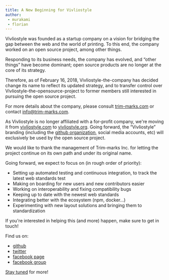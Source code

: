 ```yaml
---
title: A New Beginning for Vivliostyle
author:
 - murakami
 - florian
---
```


Vivliostyle was founded as a startup company on a vision for bridging the gap between the web and the world of printing. To this end, the company worked on an open source project, among other things.

Responding to its business needs, the company has evolved, and “other things” have become dominant; open source products are no longer at the core of its strategy.

Therefore, as of February 16, 2018, Vivliostyle-the-company has decided change its name to reflect its updated strategy, and to transfer control over Vivliostyle-the-opensource-project to former members still interested in pursuing the open source project.

For more details about the company, please consult [trim-marks.com](http://trim-marks.com/) or contact [info@trim-marks.com](mailto:info@trim-marks.com).

As Vivliostyle is no longer affiliated with a for-profit company, we're moving it from [vivliostyle.com](http://vivliostyle.com/) to [vivliostyle.org](https://vivliostyle.org/). Going forward, the “Vivliostyle” branding (including the [github organization](https://github.com/vivliostyle/), social media accounts, etc) will exclusively be used by the open source project.

We would like to thank the management of Trim-marks Inc. for letting the project continue on its own path and under its original name.

Going forward, we expect to focus on (in rough order of priority):
- Setting up automated testing and continuous integration, to track the latest web standards test
- Making on boarding for new users and new contributors easier
- Working on interoperability and fixing compatibility bugs
- Keeping up to date with the newest web standards
- Integrating better with the ecosystem (npm, docker…)
- Experimenting with new layout solutions and bringing them to standardization

If you're interested in helping this (and more) happen, make sure to get in touch!

Find us on:
* [github](http://github.com/vivliostyle/)
* [twitter](https://twitter.com/vivliostyle)
* [facebook page](https://www.facebook.com/vivliostyle)
* [facebook group](https://www.facebook.com/groups/vivliostyle)

[Stay tuned](/blog/feed.xml) for more!
